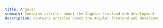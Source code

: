 ```yaml
---
title: Angular
summary: Contains articles about the Angular frontend web development framework.
description: Contains articles about the Angular frontend web development framework.
---
```


